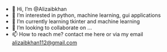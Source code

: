 - 👋 Hi, I’m @Alizaibkhan
- 👀 I’m interested in python, machine learning, gui applications
- 🌱 I’m currently learning tkinter and machine learning
- 💞️ I’m looking to collaborate on ...
- 📫 How to reach me? contact me here or via my email alizaibkhan112@gmail.com 

<!---
Alizaibkhan/Alizaibkhan is a ✨ special ✨ repository because its `README.md` (this file) appears on your GitHub profile.
You can click the Preview link to take a look at your changes.
--->
